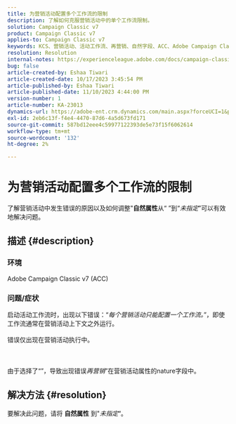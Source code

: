 ```yaml
---
title: 为营销活动配置多个工作流的限制
description: 了解如何克服营销活动中的单个工作流限制。
solution: Campaign Classic v7
product: Campaign Classic v7
applies-to: Campaign Classic v7
keywords: KCS、营销活动、活动工作流、再营销、自然字段、ACC、Adobe Campaign Classic、故障排除
resolution: Resolution
internal-notes: https://experienceleague.adobe.com/docs/campaign-classic/using/orchestrating-campaigns/orchestrate-campaigns/marketing-campaign-templates.html?lang=en#general-configuration
bug: false
article-created-by: Eshaa Tiwari
article-created-date: 10/17/2023 3:45:54 PM
article-published-by: Eshaa Tiwari
article-published-date: 11/10/2023 4:44:00 PM
version-number: 1
article-number: KA-23013
dynamics-url: https://adobe-ent.crm.dynamics.com/main.aspx?forceUCI=1&pagetype=entityrecord&etn=knowledgearticle&id=b4942d3f-046d-ee11-8df0-6045bd006a22
exl-id: 2eb6c13f-f4e4-4470-87d6-4a5d673fd171
source-git-commit: 587bd12eee4c59977122393de5e73f15f6062614
workflow-type: tm+mt
source-wordcount: '132'
ht-degree: 2%

---
```


# 为营销活动配置多个工作流的限制


了解营销活动中发生错误的原因以及如何调整&quot;<b>自然属性</b>从“ ”到“*未指定*”可以有效地解决问题。

## 描述 {#description}


### 环境

Adobe Campaign Classic v7 (ACC)

### 问题/症状

启动活动工作流时，出现以下错误：“*每个营销活动只能配置一个工作流。*”，即使工作流通常在营销活动上下文之外运行。
<br><br>错误仅出现在营销活动执行中。<br><br> <br><br>由于选择了“”，导致出现错误&#x200B;*再营销*”在营销活动属性的nature字段中。<br>

## 解决方法 {#resolution}


要解决此问题，请将 <b>自然属性</b> 到&quot;*未指定*“。
